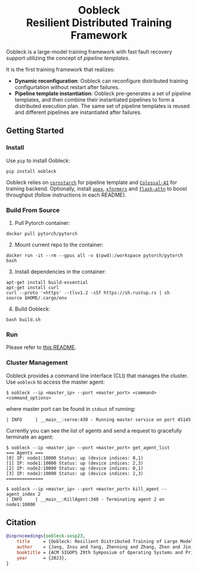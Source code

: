 <h1 align="center">Oobleck<br>
Resilient Distributed Training Framework</h1>

Oobleck is a large-model training framework with fast fault recovery support utilizing the concept of *pipeline templates*.

It is the first training framework that realizes:

- **Dynamic reconfiguration**: Oobleck can reconfigure distributed training configurtation without restart after failures.
- **Pipeline template instantiation**: Oobleck pre-generates a set of pipeline templates, and then combine their instantiated pipelines to form a distributed execution plan. The same set of pipeline templates is reused and different pipelines are instantiated after failures.

## Getting Started

### Install

Use `pip` to install Oobleck:
```
pip install oobleck
```

Oobleck relies on [`cornstarch`](https://github.com/Symbioticlab/cornstarch) for pipeline template and [`Colossal-AI`](https://github.com/hpcaitech/ColossalAI) for training backend.
Optionally, install [`apex`](https://github.com/nvidia/apex), [`xformers`](https://github.com/facebookresearch/xformers) and [`flash-attn`](https://github.com/Dao-AILab/flash-attention) to boost throughput (follow instructions in each README).

### Build From Source
1. Pull Pytorch container:
```
docker pull pytorch/pytorch
```
2. Mount current repo to the container:
```
docker run -it --rm --gpus all -v $(pwd):/workspace pytorch/pytorch bash
```
3. Install dependencies in the container:
```
apt-get install build-essential
apt-get install curl
curl --proto '=https' --tlsv1.2 -sSf https://sh.rustup.rs | sh
source $HOME/.cargo/env
```
4. Build Oobleck:
```
bash build.sh
```

### Run

Please refer to [this README](./examples/README.md).

### Cluster Management

Oobleck provides a command line interface (CLI) that manages the cluster. Use `oobleck` to access the master agent:

```
$ oobleck --ip <master_ip> --port <master_port> <command> <command_options>
```
where master port can be found in `stdout` of running:

```
| INFO     | __main__:serve:430 - Running master service on port 45145
```

Currently you can see the list of agents and send a request to gracefully terminate an agent:

```
$ oobleck --ip <master_ip> --port <master_port> get_agent_list
=== Agents ===
[0] IP: node1:10000 Status: up (device indices: 0,1)
[1] IP: node1:10000 Status: up (device indices: 2,3)
[2] IP: node2:10000 Status: up (device indices: 0,1)
[3] IP: node2:10000 Status: up (device indices: 2,3)
==============

$ oobleck --ip <master_ip> --port <master_port> kill_agent --agent_index 2
| INFO     | __main__:KillAgent:340 - Terminating agent 2 on node1:10000
```

## Citation

```bibtex
@inproceedings{oobleck-sosp23,
    title     = {Oobleck: Resilient Distributed Training of Large Models Using Pipeline Templates},
    author    = {Jang, Insu and Yang, Zhenning and Zhang, Zhen and Jin, Xin and Chowdhury, Mosharaf},
    booktitle = {ACM SIGOPS 29th Symposium of Operating Systems and Principles (SOSP '23)},
    year      = {2023},
}
```